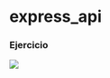 # express_api
### Ejercicio 

<a href="https://github.com/LaunchX-InnovaccionVirtual/MissionNodeJS/blob/main/semanas/semana_3/7_express_api.md" target="_blank"><img src="https://img.shields.io/badge/🔗link-LAUNCH X 2022-blue?style=for-the-badge"></a>

